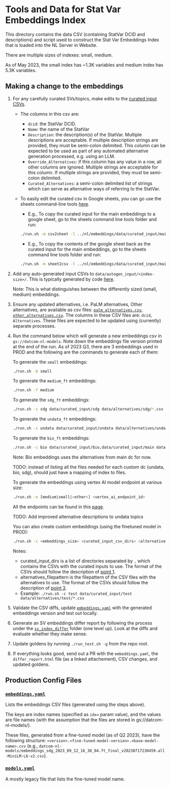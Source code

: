 # Tools and Data for Stat Var Embeddings Index

This directory contains the data CSV (containing StatVar DCID and
descriptions) and script used to construct the Stat Var Embeddings Index that
is loaded into the NL Server in Website.

There are multiple sizes of indexes: small, medium.

As of May 2023, the small index has ~1.3K variables and medium index has 5.3K
variables.

## Making a change to the embeddings

1. For any carefully curated SVs/topics, make edits to the [curated input CSVs](data/curated_input/)<a name="curated-input"></a>.

   - The columns in this csv are:

     - `dcid`: the StatVar DCID.
     - `Name`: the name of the StatVar
     - `Description`: the description(s) of the StatVar. Multiple descriptions are acceptable. If multiple description strings are provided, they must be semi-colon delimited. This column can be expected to be used as part of any automated alternative generation processed, e.g. using an LLM.
     - `Override_Alternatives`: if this column has any value in a row, all other columns are ignored. Multiple strings are acceptable for this column. If multiple strings are provided, they must be semi-colon delimited.
     - `Curated_Alternatives`: a semi-colon delimited list of strings which can serve as alternative ways of referring to the StatVar.

   - To easily edit the curated csv in Google sheets, you can go use the sheets command-line tools [here](../../sheets/).
     - E.g., To copy the curated input for the main embeddings to a google sheet, go to the sheets command line tools folder and run:
     ```bash
     ./run.sh -m csv2sheet -l ../nl/embeddings/data/curated_input/main/sheets_svs.csv [-s <sheets_url>] [-w <worksheet_name>]
     ```
     - E.g., To copy the contents of the google sheet back as the curated input for the main embeddings, go to the sheets command line tools folder and run:
     ```bash
     ./run.sh -m sheet2csv -l ../nl/embeddings/data/curated_input/main/sheets_svs.csv -s <sheets_url> -w <worksheet_name>
     ```

2. Add any auto-generated input CSVs to `data/autogen_input/<index-size>/`.
   This is typically generated by code [here](prep/).

   Note: This is what distinguishes between the differently sized (small, medium) embeddings.

3. Ensure any updated alternatives, i.e. PaLM alternatives, Other alternatives, are available as csv files: [`palm_alternatives.csv`](data/alternatives/main/palm_alternatives.csv), [`other_alternatives.csv`](data/alternatives/main/other_alternatives.csv). The columns in these CSV files are: `dcid`, `Alternatives`. These files are expected to be updated using (currently) separate processes. <a name="alternatives"></a>

4. Run the command below which will generate a new embeddings csv in
   `gs://datcom-nl-models`. Note down the embeddings file version printed at the end of the run. As of 2023 Q3, there are 3 embeddings used in PROD and the following are the commands to generate each of them:

   To generate the `small` embeddings:

   ```bash
   ./run.sh -b small
   ```

   To generate the `medium_ft` embeddings:

   ```bash
   ./run.sh -f medium
   ```

   To generate the `sdg_ft` embeddings:

   ```bash
   ./run.sh -c sdg data/curated_input/sdg data/alternatives/sdg/*.csv
   ```

   To generate the `undata_ft` embeddings:

   ```bash
   ./run.sh -c undata data/curated_input/undata data/alternatives/undata/*.csv
   ```

   To generate the `bio_ft` embeddings:

   ```bash
   ./run.sh -c bio data/curated_input/bio,data/curated_input/main data/alternatives/main/*.csv
   ```

   Note: Bio embeddings uses the alternatives from main dc for now.

   TODO: instead of listing all the files needed for each custom dc (undata, bio, sdg), should just have a mapping of index to files.

   To generate the embeddings using vertex AI model endpoint at various size:

   ```bash
   ./run.sh -e [medium|small|<other>] <vertex_ai_endpoint_id>
   ```

   All the endpoints can be found in this [page](https://pantheon.corp.google.com/vertex-ai/online-prediction/endpoints?mods=-monitoring_api_staging&project=datcom-website-dev).

   TODO: Add improved alternative descriptions to undata topics

   You can also create custom embeddings (using the finetuned model in PROD):

   ```bash
   ./run.sh -c <embeddings_size> <curated_input_csv_dirs> <alternatives_filepattern>
   ```

   Notes:

   - curated_input_dirs is a list of directories separated by `,` which contains the CSVs with the curated inputs to use. The format of the CSVs should follow the description of [point 1](#curated-input).
   - alternatives_filepattern is the filepattern of the CSV files with the alternatives to use. The format of the CSVs should follow the description of [point 3](#alternatives).
   - Example: `./run.sh -c test data/curated_input/test data/alternatives/test/*.csv`

5. Validate the CSV diffs, update [`embeddings.yaml`](../../../deploy/nl/embeddings.yaml) with the generated embeddings version and test out locally.

6. Generate an SV embeddings differ report by following the process under the [`sv_index_differ`](../svindex_differ/README.md) folder (one level up). Look at the diffs and evaluate whether they make sense.

7. Update goldens by running `./run_test.sh -g` from the repo root.

8. If everything looks good, send out a PR with the `embeddings.yaml`, the `differ_report.html` file (as a linked attachement), CSV changes, and updated goldens.

## Production Config Files

### [`embeddings.yaml`](../../../deploy/nl/embeddings.yaml)

Lists the embeddings CSV files (generated using the steps above).

The keys are index names (specified as `idx=` param value), and the values are file names (with the assumption that the files are stored in gs://datcom-nl-models/).

These files, generated from a fine-tuned model (as of Q2 2023), have the following structure: `<version>.<fine-tuned-model-version>.<base-model-name>.csv` (e.g., `datcom-nl-models/embeddings_sdg_2023_09_12_16_38_04.ft_final_v20230717230459.all-MiniLM-L6-v2.csv`).

### [`models.yaml`](../../../deploy/nl/models.yaml)

A mostly legacy file that lists the fine-tuned model name.
